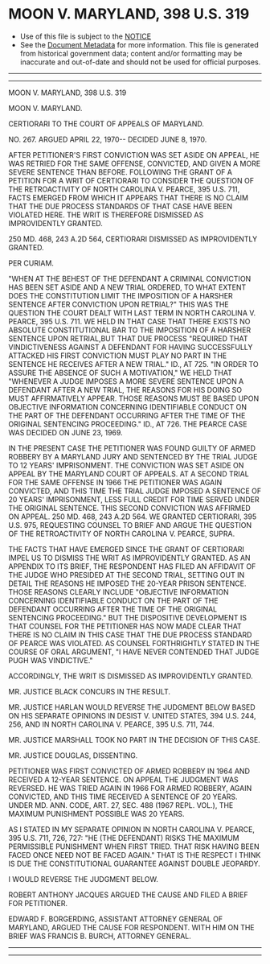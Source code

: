 ---
---

# MOON V. MARYLAND, 398 U.S. 319

* Use of this file is subject to the [NOTICE](https://github.com/publicdocs/notice/blob/master/NOTICE)
* See the [Document Metadata](../../../) for more information.
  This file is generated from historical government data; content and/or formatting may be inaccurate and out-of-date and should not be used for official purposes.

----------
----------

MOON V. MARYLAND, 398 U.S. 319

MOON V. MARYLAND.

CERTIORARI TO THE COURT OF APPEALS OF MARYLAND.

NO. 267.  ARGUED APRIL 22, 1970-- DECIDED JUNE 8, 1970.

AFTER PETITIONER'S FIRST CONVICTION WAS SET ASIDE ON APPEAL, HE WAS RETRIED FOR THE SAME OFFENSE, CONVICTED, AND GIVEN A MORE SEVERE SENTENCE THAN BEFORE.  FOLLOWING THE GRANT OF A PETITION FOR A WRIT OF CERTIORARI TO CONSIDER THE QUESTION OF THE RETROACTIVITY OF NORTH CAROLINA V. PEARCE, 395 U.S. 711, FACTS EMERGED FROM WHICH IT APPEARS THAT THERE IS NO CLAIM THAT THE DUE PROCESS STANDARDS OF THAT CASE HAVE BEEN VIOLATED HERE.  THE WRIT IS THEREFORE DISMISSED AS IMPROVIDENTLY GRANTED.

250 MD. 468, 243 A.2D 564, CERTIORARI DISMISSED AS IMPROVIDENTLY GRANTED.

PER CURIAM.

"WHEN AT THE BEHEST OF THE DEFENDANT A CRIMINAL CONVICTION HAS BEEN SET ASIDE AND A NEW TRIAL ORDERED, TO WHAT EXTENT DOES THE CONSTITUTION LIMIT THE IMPOSITION OF A HARSHER SENTENCE AFTER CONVICTION UPON RETRIAL?"  THIS WAS THE QUESTION THE COURT DEALT WITH LAST TERM IN NORTH CAROLINA V. PEARCE, 395 U.S. 711.  WE HELD IN THAT CASE THAT THERE EXISTS NO ABSOLUTE CONSTITUTIONAL BAR TO THE IMPOSITION OF A HARSHER SENTENCE UPON RETRIAL,BUT THAT DUE PROCESS "REQUIRED THAT VINDICTIVENESS AGAINST A DEFENDANT FOR HAVING SUCCESSFULLY ATTACKED HIS FIRST CONVICTION MUST PLAY NO PART IN THE SENTENCE HE RECEIVES AFTER A NEW TRIAL."  ID., AT 725.  "IN ORDER TO ASSURE THE ABSENCE OF SUCH A MOTIVATION," WE HELD THAT "WHENEVER A JUDGE IMPOSES A MORE SEVERE SENTENCE UPON A DEFENDANT AFTER A NEW TRIAL, THE REASONS FOR HIS DOING SO MUST AFFIRMATIVELY APPEAR.  THOSE REASONS MUST BE BASED UPON OBJECTIVE INFORMATION CONCERNING IDENTIFIABLE CONDUCT ON THE PART OF THE DEFENDANT OCCURRING AFTER THE TIME OF THE ORIGINAL SENTENCING PROCEEDING."  ID., AT 726.  THE PEARCE CASE WAS DECIDED ON JUNE 23, 1969.

IN THE PRESENT CASE THE PETITIONER WAS FOUND GUILTY OF ARMED ROBBERY BY A MARYLAND JURY AND SENTENCED BY THE TRIAL JUDGE TO 12 YEARS' IMPRISONMENT.  THE CONVICTION WAS SET ASIDE ON APPEAL BY THE MARYLAND COURT OF APPEALS.  AT A SECOND TRIAL FOR THE SAME OFFENSE IN 1966 THE PETITIONER WAS AGAIN CONVICTED, AND THIS TIME THE TRIAL JUDGE IMPOSED A SENTENCE OF 20 YEARS' IMPRISONMENT, LESS FULL CREDIT FOR TIME SERVED UNDER THE ORIGINAL SENTENCE.  THIS SECOND CONVICTION WAS AFFIRMED ON APPEAL.  250 MD. 468, 243 A.2D 564.  WE GRANTED CERTIORARI, 395 U.S. 975, REQUESTING COUNSEL TO BRIEF AND ARGUE THE QUESTION OF THE RETROACTIVITY OF NORTH CAROLINA V. PEARCE, SUPRA.

THE FACTS THAT HAVE EMERGED SINCE THE GRANT OF CERTIORARI IMPEL US TO DISMISS THE WRIT AS IMPROVIDENTLY GRANTED.  AS AN APPENDIX TO ITS BRIEF, THE RESPONDENT HAS FILED AN AFFIDAVIT OF THE JUDGE WHO PRESIDED AT THE SECOND TRIAL, SETTING OUT IN DETAIL THE REASONS HE IMPOSED THE 20-YEAR PRISON SENTENCE.  THOSE REASONS CLEARLY INCLUDE "OBJECTIVE INFORMATION CONCERNING IDENTIFIABLE CONDUCT ON THE PART OF THE DEFENDANT OCCURRING AFTER THE TIME OF THE ORIGINAL SENTENCING PROCEEDING."  BUT THE DISPOSITIVE DEVELOPMENT IS THAT COUNSEL FOR THE PETITIONER HAS NOW MADE CLEAR THAT THERE IS NO CLAIM IN THIS CASE THAT THE DUE PROCESS STANDARD OF PEARCE WAS VIOLATED.  AS COUNSEL FORTHRIGHTLY STATED IN THE COURSE OF ORAL ARGUMENT, "I HAVE NEVER CONTENDED THAT JUDGE PUGH WAS VINDICTIVE."

ACCORDINGLY, THE WRIT IS DISMISSED AS IMPROVIDENTLY GRANTED.

MR. JUSTICE BLACK CONCURS IN THE RESULT.

MR. JUSTICE HARLAN WOULD REVERSE THE JUDGMENT BELOW BASED ON HIS SEPARATE OPINIONS IN DESIST V. UNITED STATES, 394 U.S. 244, 256, AND IN NORTH CAROLINA V. PEARCE, 395 U.S. 711, 744.

MR. JUSTICE MARSHALL TOOK NO PART IN THE DECISION OF THIS CASE.

MR. JUSTICE DOUGLAS, DISSENTING.

PETITIONER WAS FIRST CONVICTED OF ARMED ROBBERY IN 1964 AND RECEIVED A 12-YEAR SENTENCE.  ON APPEAL THE JUDGMENT WAS REVERSED.  HE WAS TRIED AGAIN IN 1966 FOR ARMED ROBBERY, AGAIN CONVICTED, AND THIS TIME RECEIVED A SENTENCE OF 20 YEARS.  UNDER MD. ANN. CODE, ART. 27, SEC. 488 (1967 REPL.  VOL.), THE MAXIMUM PUNISHMENT POSSIBLE WAS 20 YEARS.

AS I STATED IN MY SEPARATE OPINION IN NORTH CAROLINA V. PEARCE, 395 U.S. 711, 726, 727:  "HE (THE DEFENDANT) RISKS THE MAXIMUM PERMISSIBLE PUNISHMENT WHEN FIRST TRIED.  THAT RISK HAVING BEEN FACED ONCE NEED NOT BE FACED AGAIN."  THAT IS THE RESPECT I THINK IS DUE THE CONSTITUTIONAL GUARANTEE AGAINST DOUBLE JEOPARDY.

I WOULD REVERSE THE JUDGMENT BELOW.

ROBERT ANTHONY JACQUES ARGUED THE CAUSE AND FILED A BRIEF FOR PETITIONER.

EDWARD F. BORGERDING, ASSISTANT ATTORNEY GENERAL OF MARYLAND, ARGUED THE CAUSE FOR RESPONDENT.  WITH HIM ON THE BRIEF WAS FRANCIS B. BURCH, ATTORNEY GENERAL.


----------
----------


